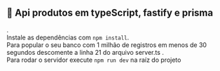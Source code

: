 <h2>🚀 Api produtos em typeScript, fastify e prisma</h2>.</br>
Instale as dependências com <code>npm install</code>. </br>
Para popular o seu banco com 1 milhão de registros em menos de 30 segundos descomente a linha 21 do arquivo server.ts .</br>
Para rodar o servidor execute <code>npm run dev</code> na raíz do projeto</br>
